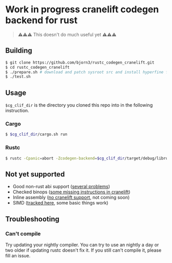 # Work in progress cranelift codegen backend for rust

> ⚠⚠⚠ This doesn't do much useful yet ⚠⚠⚠

## Building

```bash
$ git clone https://github.com/bjorn3/rustc_codegen_cranelift.git
$ cd rustc_codegen_cranelift
$ ./prepare.sh # download and patch sysroot src and install hyperfine for benchmarking
$ ./test.sh
```

## Usage

`$cg_clif_dir` is the directory you cloned this repo into in the following instruction.

### Cargo

```bash
$ $cg_clif_dir/cargo.sh run
```

### Rustc

```bash
$ rustc -Cpanic=abort -Zcodegen-backend=$cg_clif_dir/target/debug/librustc_codegen_cranelift.so --sysroot $cg_clif_dir/build_sysroot/sysroot my_crate.rs
```


## Not yet supported

* Good non-rust abi support ([several problems](https://github.com/bjorn3/rustc_codegen_cranelift/issues/10))
* Checked binops ([some missing instructions in cranelift](https://github.com/CraneStation/cranelift/issues/460))
* Inline assembly ([no cranelift support](https://github.com/CraneStation/cranelift/issues/444), not coming soon)
* SIMD ([tracked here](https://github.com/bjorn3/rustc_codegen_cranelift/issues/171), some basic things work)

## Troubleshooting

### Can't compile

Try updating your nightly compiler. You can try to use an nightly a day or two older if updating rustc doesn't fix it. If you still can't compile it, please fill an issue.
